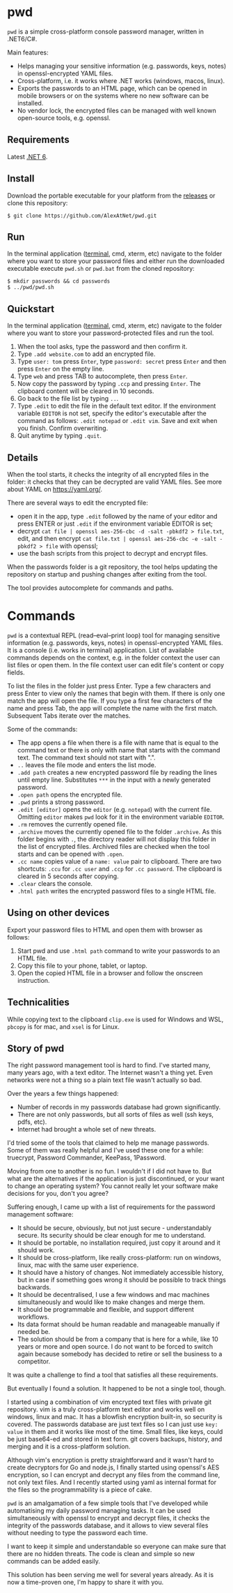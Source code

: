 # pwd

`pwd` is a simple cross-platform console password manager, written in .NET6/C#.

Main features:

- Helps managing your sensitive information (e.g. passwords, keys, notes) in
  openssl-encrypted YAML files.
- Cross-platform, i.e. it works where .NET works (windows, macos, linux).
- Exports the passwords to an HTML page, which can be opened in mobile browsers
  or on the systems where no new software can be installed.
- No vendor lock, the encrypted files can be managed with well known open-source
  tools, e.g. openssl.

## Requirements

Latest [.NET 6](https://dotnet.microsoft.com/download).

## Install

Download the portable executable for your platform from the
[releases](https://github.com/AlexAtNet/pwd/releases) or
clone this repository:

    $ git clone https://github.com/AlexAtNet/pwd.git

## Run

In the terminal application ([terminal](https://github.com/microsoft/terminal),
cmd, xterm, etc) navigate to the folder where you want to store your password
files and either run the downloaded executable execute `pwd.sh` or `pwd.bat`
from the cloned repository:

    $ mkdir passwords && cd passwords
    $ ../pwd/pwd.sh

## Quickstart

In the terminal application ([terminal](https://github.com/microsoft/terminal),
cmd, xterm, etc) navigate to the folder where you want to store your
password-protected files and run the tool.

1. When the tool asks, type the password and then confirm it.
2. Type `.add website.com` to add an encrypted file.
3. Type `user: tom` press `Enter`, type `password: secret` press `Enter` and
   then press `Enter` on the empty line.
4. Type `web` and press TAB to autocomplete, then press `Enter`.
5. Now copy the password by typing `.ccp` and pressing `Enter`.
   The clipboard content will be cleared in 10 seconds.
6. Go back to the file list by typing `..`.
7. Type `.edit` to edit the file in the default text editor. If the environment
    variable `EDITOR` is not set, specify the editor's executable after the
    command as follows: `.edit notepad` or `.edit vim`. Save and exit when you
    finish. Confirm overwriting.
8. Quit anytime by typing `.quit`.

## Details

When the tool starts, it checks the integrity of all encrypted files in
the folder: it checks that they can be decrypted are valid YAML files. See more
about YAML on https://yaml.org/.

There are several ways to edit the encrypted file:

- open it in the app, type `.edit` followed by the name of your editor and
  press ENTER or just `.edit` if the environment variable EDITOR is set;
- decrypt `cat file | openssl aes-256-cbc -d -salt -pbkdf2 > file.txt`, edit,
  and then encrypt `cat file.txt | openssl aes-256-cbc -e -salt -pbkdf2 > file`
  with openssl;
- use the bash scripts from this project to decrypt and encrypt files.  

When the passwords folder is a git repository, the tool helps updating
the repository on startup and pushing changes after exiting from the tool.

The tool provides autocomplete for commands and paths.

# Commands

`pwd` is a contextual REPL (read–eval–print loop) tool for managing sensitive
information (e.g. passwords, keys, notes) in openssl-encrypted YAML files. It is
a console (i.e. works in terminal) application. List of available commands
depends on the context, e.g. in the folder context the user can list files or
open them. In the file context user can edit file's content or copy fields.

To list the files in the folder just press Enter. Type a few characters
and press Enter to view only the names that begin with them. If there is only
one match the app will open the file. If you type a first few characters of the
name and press Tab, the app will complete the name with the first match.
Subsequent Tabs iterate over the matches.

Some of the commands:

- The app opens a file when there is a file with name that is equal to the
  command text or there is only with name that starts with the command text. The
  command text should not start with ".".
- `..` leaves the file mode and enters the list mode.
- `.add path` creates a new encrypted password file by reading the lines until
  empty line. Substitutes
  `***` in the input with a newly generated password.
- `.open path` opens the encrypted file.
- `.pwd` prints a strong password.
- `.edit [editor]` opens the `editor` (e.g. `notepad`) with the current file.
  Omitting `editor`
  makes `pwd` look for it in the environment variable `EDITOR`.
- `.rm` removes the currently opened file.
- `.archive` moves the currently opened file to the folder `.archive`. As this
  folder begins with `.`, the directory reader will not display this folder in
  the list of encrypted files. Archived files are checked when the tool starts
  and can be opened with `.open`.
- `.cc name` copies value of a `name: value` pair to clipboard. There are two 
  shortcuts: `.ccu` for `.cc user` and `.ccp` for `.cc password`. The clipboard 
  is cleared in 5 seconds after copying.
- `.clear` clears the console.
- `.html path` writes the encrypted password files to a single HTML file.

## Using on other devices

Export your password files to HTML and open them with browser as follows:

1) Start pwd and use `.html path` command to write your passwords to an HTML
   file.
2) Copy this file to your phone, tablet, or laptop.
3) Open the copied HTML file in a browser and follow the onscreen instruction.

## Technicalities

While copying text to the clipboard `clip.exe` is used for Windows and WSL,
`pbcopy` is for mac, and `xsel` is for Linux.

## Story of pwd

The right password management tool is hard to find. I've started many, many
years ago, with a text editor. The Internet wasn't a thing yet. Even networks
were not a thing so a plain text file wasn't actually so bad.

Over the years a few things happened:

- Number of records in my passwords database had grown significantly.
- There are not only passwords, but all sorts of files as well (ssh
  keys, pdfs, etc).
- Internet had brought a whole set of new threats.

I'd tried some of the tools that claimed to help me manage passwords. Some of
them was really helpful and I've used these one for a while: truecrypt,
Password Commander, KeePass, 1Password.

Moving from one to another is no fun. I wouldn't if I did not have to. But what
are the alternatives if the application is just discontinued, or
your want to change an operating system? You cannot really let
your software make decisions for you, don't you agree?

Suffering enough, I came up with a list of requirements for the password
management software:

- It should be secure, obviously, but not just secure - understandably secure.
  Its security should be clear enough for me to understand.
- It should be portable, no installation required, just copy it around and it
  should work.
- It should be cross-platform, like really cross-platform: run on windows,
  linux, mac with the same user experience.
- It should have a history of changes. Not immediately accessible history, but
  in case if something goes wrong it should be possible to track things
  backwards.
- It should be decentralised, I use a few windows and mac machines
  simultaneously and would like to make changes and merge them.
- It should be programmable and flexible, and support different workflows.
- Its data format should be human readable and manageable manually if needed be.
- The solution should be from a company that is here for a while, like 10 years
  or more and open source. I do not want to be forced to switch again because
  somebody has decided to retire or sell the business to a competitor.

It was quite a challenge to find a tool that satisfies all these requirements.

But eventually I found a solution. It happened to be not a single tool, though.

I started using a combination of vim encrypted text files with private git
repository. vim is a truly cross-platform text editor and works well on windows,
linux and mac. It has a blowfish encryption built-in, so security is covered.
The passwords database are just text files so I can just use `key: value` in
them and it works like most of the time. Small files, like keys, could be just
base64-ed and stored in text form. git covers backups, history, and merging and
it is a cross-platform solution.

Although vim's encryption is pretty straightforward and it wasn't hard to create
decryptors for Go and node.js, I finally started using openssl's AES encryption,
so I can encrypt and decrypt any files from the command line, not only text
files. And I recently started using yaml as internal format for the files so the
programmability is a piece of cake.

`pwd` is an amalgamation of a few simple tools that I've developed while
automatising my daily password managing tasks. It can be used simultaneously
with openssl to encrypt and decrypt files, it checks the integrity of the
passwords database, and it allows to view several files without needing to type
the password each time.

I want to keep it simple and understandable so everyone can make sure that there
are no hidden threats. The code is clean and simple so new commands can be added
easily.

This solution has been serving me well for several years already. As it is now a
time-proven one, I'm happy to share it with you.